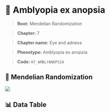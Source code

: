 # 🧪 Amblyopia ex anopsia

> **Root:** Mendelian Randomization

> **Chapter:** 7  

> **Chapter name:** Eye and adnexa

> **Phenotype:** Amblyopia ex anopsia  

> **Code:** `H7_AMBLYANOPSIA`

## 🧬 Mendelian Randomization  

<img src="/MR/Figures/Forward/H7_AMBLYANOPSIA.png"/>

## 📊 Data Table

<CsvTableMRF src="/public/MR/Data/Forward/H7_AMBLYANOPSIA.csv"/>
